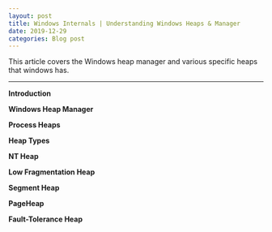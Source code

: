 ```yaml
---
layout: post
title: Windows Internals | Understanding Windows Heaps & Manager
date: 2019-12-29
categories: Blog post
---
```


This article covers the Windows heap manager and various specific heaps that windows has.

----

**Introduction**

**Windows Heap Manager**

**Process Heaps**

**Heap Types**

**NT Heap**

**Low Fragmentation Heap**

**Segment Heap**

**PageHeap**

**Fault-Tolerance Heap**
